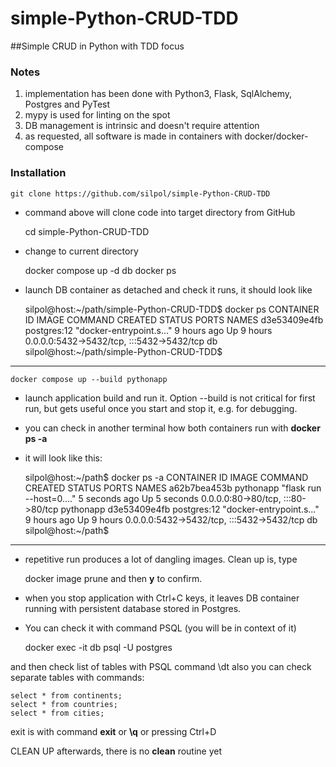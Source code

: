 # simple-Python-CRUD-TDD

##Simple CRUD in Python with TDD focus
### Notes
1) implementation has been done with Python3, Flask, SqlAlchemy, Postgres and PyTest
2) mypy is used for linting on the spot
3) DB management is intrinsic and doesn't require attention
4) as requested, all software is made in containers with docker/docker-compose

### Installation
    git clone https://github.com/silpol/simple-Python-CRUD-TDD
* command above will clone code into target directory from GitHub


    cd simple-Python-CRUD-TDD
* change to current directory


    docker compose up -d db
    docker ps
* launch DB container as detached and check it runs, it should look like


    silpol@host:~/path/simple-Python-CRUD-TDD$ docker ps
    CONTAINER ID   IMAGE         COMMAND                  CREATED       STATUS       PORTS                                       NAMES
    d3e53409e4fb   postgres:12   "docker-entrypoint.s…"   9 hours ago   Up 9 hours   0.0.0.0:5432->5432/tcp, :::5432->5432/tcp   db
    silpol@host:~/path/simple-Python-CRUD-TDD$ 
---
    docker compose up --build pythonapp
* launch application build and run it. Option --build is not critical for first run, but gets useful once you start and stop it, e.g. for debugging.
* you can check in another terminal how both containers run with **docker ps -a** 
* it will look like this:


    silpol@host:~/path$ docker ps -a
    CONTAINER ID   IMAGE         COMMAND                  CREATED         STATUS         PORTS                                       NAMES
    a62b7bea453b   pythonapp     "flask run --host=0.…"   5 seconds ago   Up 5 seconds   0.0.0.0:80->80/tcp, :::80->80/tcp           pythonapp
    d3e53409e4fb   postgres:12   "docker-entrypoint.s…"   9 hours ago     Up 9 hours     0.0.0.0:5432->5432/tcp, :::5432->5432/tcp   db 
    silpol@host:~/path$ 

---
* repetitive run produces a lot of dangling images. Clean up is, type 


    docker image prune
and then **y** to confirm.

* when you stop application with Ctrl+C keys, it leaves DB container running with persistent database stored in Postgres.
* You can check it with command PSQL (you will be in context of it)

 
    docker exec -it db psql -U postgres

and then check list of tables with PSQL command \dt
also you can check separate tables with commands:

    select * from continents;
    select * from countries;
    select * from cities;

exit is with command **exit** or **\q** or pressing Ctrl+D

CLEAN UP afterwards, there is no **clean** routine yet